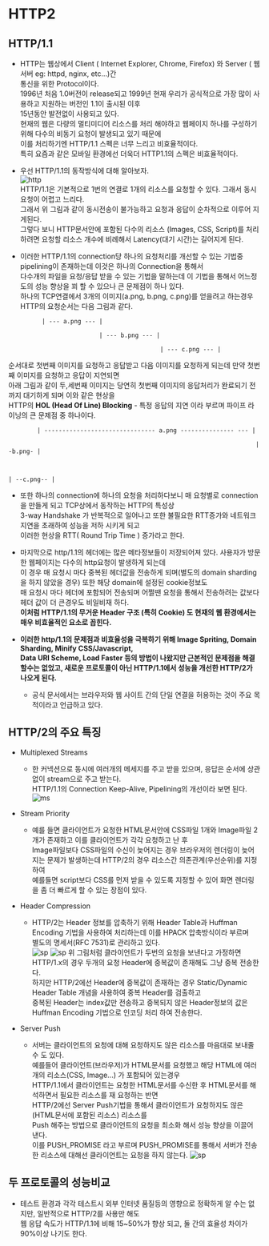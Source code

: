 # HTTP2

## HTTP/1.1
- HTTP는 웹상에서 Client ( Internet Explorer, Chrome, Firefox) 와 Server ( 웹서버 eg: httpd, nginx, etc...)간<br>
 통신을 위한 Protocol이다.<br>
 1996년 처음 1.0버전이 release되고 1999년 현재 우리가 공식적으로 가장 많이 사용하고 지원하는 버전인 1.1이 출시된 이후<br>
 15년동안 발전없이 사용되고 있다.<br>
 현재의 웹은 다량의 멀티미디어 리소스를 처리 해야하고 웹페이지 하나를 구성하기 위해 다수의 비동기 요청이 발생되고 있기 때문에<br>
  이를 처리하기엔 HTTP/1.1 스펙은 너무 느리고 비효율적이다.<br>
특히 요즘과 같은 모바일 환경에선 더욱더 HTTP1.1의 스펙은 비효율적이다.

- 우선 HTTP/1.1의 동작방식에 대해 알아보자.<br>
![http](../../images/http.png)<br>
 HTTP/1.1은 기본적으로 1번의 연결로 1개의 리소스를 요청할 수 있다. 그래서 동시 요청이 어렵고 느리다.<br>
 그래서 위 그림과 같이 동시전송이 불가능하고 요청과 응답이 순차적으로 이루어 지게된다.<br>
그렇다 보니 HTTP문서안에 포함된 다수의 리소스 (Images, CSS, Script)를 처리하려면 요청할 리소스 개수에 비례해서 Latency(대기 시간)는 길어지게 된다.<br>

- 이러한 HTTP/1.1의 connection당 하나의 요청처리를 개선할 수 있는 기법중 pipelining이 존재하는데 이것은 하나의 Connection을 통해서<br>
 다수개의 파일을 요청/응답 받을 수 있는 기법을 말하는데 이 기법을 통해서 어느정도의 성능 향상을 꾀 할 수 있으나 큰 문제점이 하나 있다.<br>
하나의 TCP연결에서 3개의 이미지(a.png, b.png, c.png)를 얻을려고 하는경우 HTTP의 요청순서는 다음 그림과 같다.


            | --- a.png --- |
            
                            | --- b.png --- |
            
                                             | --- c.png --- |

순서대로 첫번째 이미지를 요청하고 응답받고 다음 이미지를 요청하게 되는데 만약 첫번째 이미지를 요청하고 응답이 지연되면<br>
아래 그림과 같이 두,세번째 이미지는 당연히 첫번째 이미지의 응답처리가 완료되기 전까지 대기하게 되며 이와 같은 현상을<br>
 HTTP의 __HOL (Head Of Line) Blocking__ - 특정 응답의 지연 이라 부르며 파이프 라이닝의 큰 문제점 중 하나이다.


            | ------------------------------- a.png --------------- --- |
            
                                                                         | -b.png- |
            
            
                                                                                    | --c.png-- |

- 또한 하나의 connection에 하나의 요청을 처리하다보니 매 요청별로 connection을 만들게 되고 TCP상에서 동작하는 HTTP의 특성상<br>
 3-way Handshake 가 반복적으로 일어나고 또한 불필요한 RTT증가와 네트워크 지연을 초래하여 성능을 저하 시키게 되고<br>
이러한 현상을 RTT( Round Trip Time ) 증가라고 한다.

- 마지막으로 http/1.1의 헤더에는 많은 메타정보들이 저장되어져 있다. 사용자가 방문한 웹페이지는 다수의 http요청이 발생하게 되는데<br>
이 경우 매 요청시 마다 중복된 헤더값을 전송하게 되며(별도의 domain sharding을 하지 않았을 경우) 또한 해당 domain에 설정된 cookie정보도<br>
매 요청시 마다 헤더에 포함되어 전송되며 어쩔땐 요청을 통해서 전송하려는 값보다 헤더 값이 더 큰경우도 비일비재 하다.<br>
__이처럼 HTTP/1.1의 무거운 Header 구조 (특히 Cookie) 도 현재의 웹 환경에서는 매우 비효율적인 요소로 꼽힌다.__

- __이러한 http/1.1의 문제점과 비효율성을 극복하기 위해 Image Spriting, Domain Sharding, Minify CSS/Javascript,<br>
Data URI Scheme, Load Faster 등의 방법이 나왔지만 근본적인 문제점을 해결할수는 없었고, 
새로운 프로토콜이 아닌 HTTP/1.1에서 성능을 개선한 HTTP/2가 나오게 된다.__
    - 공식 문서에서는 브라우저와 웹 사이트 간의 단일 연결을 허용하는 것이 주요 목적이라고 언급하고 있다.
    

## HTTP/2의 주요 특징

- Multiplexed Streams
    - 한 커넥션으로 동시에 여러개의 메세지를 주고 받을 있으며, 응답은 순서에 상관없이 stream으로 주고 받는다.<br>
     HTTP/1.1의 Connection Keep-Alive, Pipelining의 개선이라 보면 된다.
     ![ms](../../images/ms.png)
     

- Stream Priority
    - 예를 들면 클라이언트가 요청한 HTML문서안에 CSS파일 1개와 Image파일 2개가 존재하고 이를 클라이언트가 각각 요청하고 난 후<br>
    Image파일보다 CSS파일의 수신이 늦어지는 경우 브라우저의 렌더링이 늦어지는 문제가 발생하는데 HTTP/2의 경우 리소스간 의존관계(우선순위)를 지정하여<br>
    예를들면 script보다 CSS를 먼저 받을 수 있도록 지정할 수 있어 화면 렌더링을 좀 더 빠르게 할 수 있는 장점이 있다.

- Header Compression
    - HTTP/2는 Header 정보를 압축하기 위해 Header Table과 Huffman Encoding 기법을 사용하여 처리하는데 이를 HPACK 압축방식이라 부르며<br>
     별도의 명세서(RFC 7531)로 관리하고 있다.<br>
    ![sp](../../images/hc.jpeg)
    ![sp](../../images/hc2.png)
    위 그림처럼 클라이언트가 두번의 요청을 보낸다고 가정하면 HTTP/1.x의 경우 두개의 요청 Header에 중복값이 존재해도 그냥 중복 전송한다.<br>
    하지만 HTTP/2에선 Header에 중복값이 존재하는 경우 Static/Dynamic Header Table 개념을 사용하여 중복 Header를 검출하고<br>
    중복된 Header는 index값만 전송하고 중복되지 않은 Header정보의 값은  Huffman Encoding 기법으로 인코딩 처리 하여 전송한다.


- Server Push
    - 서버는 클라이언트의 요청에 대해 요청하지도 않은 리소스를 마음대로 보내줄 수 도 있다.<br>
    예를들어 클라이언트(브라우저)가 HTML문서를 요청했고 해당 HTML에 여러개의 리소스(CSS, Image...) 가 포함되어 있는경우<br>
    HTTP/1.1에서 클라이언트는 요청한 HTML문서를 수신한 후 HTML문서를 해석하면서 필요한 리소스를 재 요청하는 반면<br>
    HTTP/2에선 Server Push기법을 통해서 클라이언트가 요청하지도 않은 (HTML문서에 포함된 리소스) 리소스를<br>
     Push 해주는 방법으로 클라이언트의 요청을 최소화 해서 성능 향상을 이끌어 낸다.<br>
    이를 PUSH_PROMISE 라고 부르며 PUSH_PROMISE를 통해서 서버가 전송한 리소스에 대해선 클라이언트는 요청을 하지 않는다.
    ![sp](../../images/sp.png)
    
    


## 두 프로토콜의 성능비교
- 테스트 환경과 각각 테스트시 외부 인터넷 품질등의 영향으로 정확하게 알 수는 없지만, 일반적으로 HTTP/2를 사용만 해도<br>
 웹 응답 속도가 HTTP/1.1에 비해 15~50%가 향상 되고, 둘 간의 효율성 차이가 90%이상 나기도 한다.
